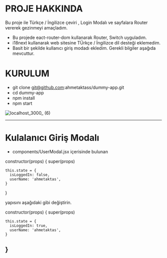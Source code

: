 # PROJE HAKKINDA 
Bu proje ile Türkçe / İngilizce çeviri , Login Modalı ve sayfalara Router vererek gezinmeyi  amaçladım. 

* Bu projede eact-router-dom kullanarak  Router, Switch uyguladım. 
* i18next kullanarak web sitesine TÜrkçe / İngilizce dil desteği eklemedim. 
* Basit bir şekilde kullanıcı giriş modadı ekledim. Gerekli bilgiler  aşağıda mevcuttur.


# KURULUM 
* git clone git@github.com:ahmetaktass/dummy-app.git
* cd dummy-app
* npm install
* npm start


![localhost_3000_ (6)](https://user-images.githubusercontent.com/56774618/143784290-f29bce5d-48bb-4942-8a3b-17d8c761f127.png)



--------------------------------------------------
# Kulalanıcı Giriş Modalı
* components/UserModal.jsx içerisinde bulunan 
 
 constructor(props) {
    super(props)

    this.state = {
      isLoggedIn: false,
      userName: 'ahmetaktas',
    }
  }
  
  yapısını  aşağıdaki gibi değiştirin.
  
 constructor(props) {
    super(props)

    this.state = {
      isLoggedIn: true,
      userName: 'ahmetaktas',
    }
  }
--------------------------------------------------

